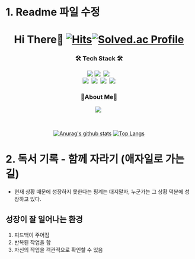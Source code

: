 # 1. Readme 파일 수정
<div align="center">

# Hi There👋 [![Hits](https://hits.seeyoufarm.com/api/count/incr/badge.svg?url=https%3A%2F%2Fgithub.com%2FEthan-kim9&count_bg=%233DA4C8&title_bg=%23434C5E&icon=spring.svg&icon_color=%232CBA69&title=hits&edge_flat=false)](https://hits.seeyoufarm.com)[![Solved.ac Profile](http://mazassumnida.wtf/api/mini/generate_badge?boj=hey00507)](https://solved.ac/hey00507/)

<h3 align="center">🛠 Tech Stack 🛠</h3>
<p align="center">
    <img src="https://img.shields.io/badge/Markdown-000000?style=flat&logo=Markdown&logoColor=white"/></a>
    <img src="https://img.shields.io/badge/Java-007396?style=flat&logo=Java&logoColor=white"/></a>&nbsp
    <img src="https://img.shields.io/badge/MySQL-4479A1?style=flat&logo=MySQL&logoColor=white"/></a>&nbsp
<br/>
  <img src="https://img.shields.io/badge/Discord-5865F2?style=flat&logo=Discord&logoColor=white"/></a>&nbsp
  <img src="https://img.shields.io/badge/Slack-4A154B?style=flat&logo=Slack&logoColor=white"/></a>&nbsp
  <img src="https://img.shields.io/badge/GitHub-gray?style=flat&logo=GitHub&logoColor=black"/></a>&nbsp
  <img src="https://img.shields.io/badge/Git-blue?style=flat&logo=Git&logoColor=F05032"/></a>
</p>
<h3 align="center">🤔About Me🤔</h3>
<p align="center">
  <a href="https://velog.io/@ethan_kim9"><img src="https://img.shields.io/badge/Velog-11B48A?style=flat&logo=Vimeo&logoColor=white&link=https://velog.io/@ethan_kim9"/></a>&nbsp
</p>
<br>

[![Anurag's github stats](https://github-readme-stats.vercel.app/api?username=Ethan-kim9&show_icons=true&theme=dark)](https://github.com/Ethan-kim9)
[![Top Langs](https://github-readme-stats.vercel.app/api/top-langs/?username=Ethan-kim9&theme=dark&layout=compact)](https://github.com/anuraghazra/github-readme-stats)

</div>



# 2. 독서 기록 - 함께 자라기 (애자일로 가는 길)
- 현재 상황 때문에 성장하지 못한다는 핑계는 대지말자, 누군가는 그 상황 덕분에 성장하고 있다.

## 성장이 잘 일어나는 환경
1. 피드백이 주어짐
2. 반복된 작업을 함
3. 자신의 작업을 객관적으로 확인할 수 있음                                            